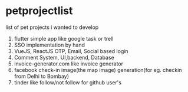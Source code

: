 # petprojectlist
list of pet projects i wanted to develop

1. flutter simple app like google task or trell
2. SSO implementation by hand
3. VueJS, ReactJS OTP, Email, Social based login
4. Comment System, UI,backend, Database
5. invoice-generator.com like invoice generator
6. facebook check-in image(the map image) generation(for eg. checkin from Delhi to Bombay)
7. tinder like follow/not follow for github user's
